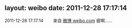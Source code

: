 layout: weibo
date: 2011-12-28 17:17:14
---
2011-12-28 17:17:14  &nbsp;&nbsp;&nbsp;&nbsp;&nbsp;&nbsp; 来自 <a href="http://weibo.com/" rel="nofollow">微博 weibo.com</a>
疲啊…… ​​​
